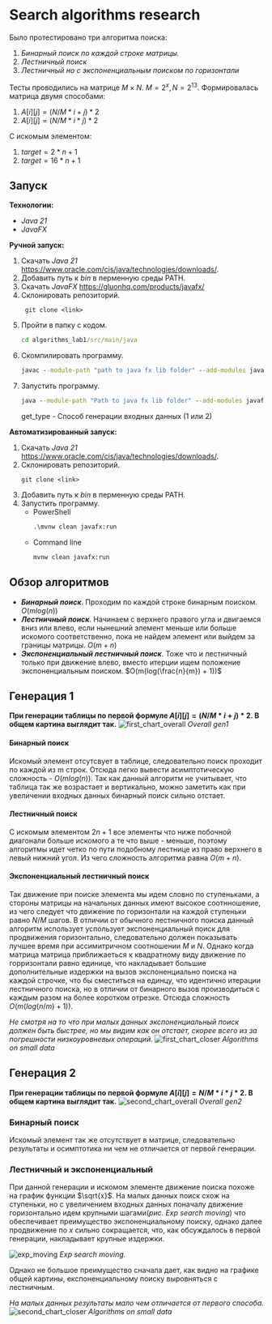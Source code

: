 # Search algorithms research
Было протестировано три алгоритма поиска:

1. *Бинарный поиск по каждой строке матрицы.*
2. *Лестничный поиск* 
3. *Лестничный но с экспоненциальным поиском по горизонтали*

Тесты проводились на матрице $M{\times}N$. $M = 2^x, N = 2^{13}.$ 
Формировалась матрица двумя способами:
1. $A[i][j] = (N / M * i + j) * 2$
2. $A[i][j] = (N / M * i * j) * 2$

С искомым элементом:
1. $target = 2 * n + 1$
2. $target = 16 * n + 1$

## Запуск
**Технологии:**
- *Java 21*
- *JavaFX*

**Ручной запуск:**
1. Скачать *Java 21* https://www.oracle.com/cis/java/technologies/downloads/.
2. Добавить путь к *bin* в перменную среды PATH.
3. Скачать *JavaFX* https://gluonhq.com/products/javafx/
4. Склонировать репозиторий. 
   ```git
    git clone <link>
    ```
5. Пройти в папку с кодом.
    ```cmd
    cd algorithms_lab1/src/main/java
    ```
6. Скомпилировать программу.
    ```cmd 
    javac --module-path "path to java fx lib folder" --add-modules javafx.controls,javafx.fxml -jar ru/ns/alg_lab/*
    ```
7. Запустить программу.
    ```cmd 
    java --module-path "Path to java fx lib folder" --add-modules javafx.controls,javafx.fxml ru/ns/alg_lab/Main <gen_type>
    ```
   get_type - Способ генерации входных данных (1 или 2)

**Автоматизированный запуск:**
1. Скачать *Java 21* https://www.oracle.com/cis/java/technologies/downloads/.
2. Склонировать репозиторий. 
    ```git
    git clone <link>
    ```
3. Добавить путь к *bin* в перменную среды PATH.
4. Запустить программу.
   - PowerShell
        ```cmd
        .\mvnw clean javafx:run
        ```
   - Command line
        ```cmd
        mvnw clean javafx:run
        ``` 

## Обзор алгоритмов
- ***Бинарный поиск***. Проходим по каждой строке бинарным поиском. $O(mlog(n))$
- ***Лестничный поиск***. Начинаем с верхнего правого угла и двигаемся вниз или влево, если нынешний элемент меньше или больше искомого соответственно, пока не найдем элемент или выйдем за границы матрицы. $O(m+n)$
- ***Экспоненциальный лестничный поиск***. Тоже что и лестничный только при движение влево, вместо итерции ищем положение экспоненциальным поиском. $O(m(log(\frac{n}{m}) + 1))$

## Генерация 1
**При генерации таблицы по первой формуле $A[i][j] = (N/M * i + j) * 2$. В общем картина выглядит так.**
![first_chart_overall](first_approach_overall.png)
*Overall gen1*
#### Бинарный поиск
Искомый элемент отсутсвует в таблице, следовательно поиск проходит по каждой из m строк. Отсюда легко вывести  асимптотическую сложность - $O(mlog(n))$. Так как данный алгоритм не учитывает, что таблица так же возрастает и вертикально, можно заметить как при увеличении входных данных бинарный поиск сильно отстает. 
#### Лестничный поиск
С искомым элементом $2n+1$ все элементы что ниже побочной диагонали больше искомого а те что выше - меньше, поэтому алгоритмы идет четко по пути подобному лестнице из право верхнего в левый нижний угол. Из чего сложность алгоритма равна $O(m+n)$.
#### Экспоненциальный лестничный поиск
Так движение при поиске элемента мы идем словно по ступеньками, а стороны матрицы на начальных данных имеют высокое соотнношение, из чего следует что движение по горизонтали на каждой ступеньки равно $N/M$ шагов. В отличии от обычного лестничного поиска данный алгоритм использует успользует экспоненциальный поиск для продвижения горизонтально, следовательно должен показывать лучшее время при ассимитричном соотношении $M$ и $N$. Однако когда матрица матрица приближаеться к квадратному виду движение по горризонтали равно единице, что накладывает большие дополнительные издержки на вызов экспоненциально поиска на каждой строчке, что бы сместиться на единцу, что идентично итерации лестничного поиска, но в отличии от бинарного вызов производиться с каждым разом на более коротком отрезке. Отсюда сложность $O(m(log(n/m)+1))$.

*Не смотря на то что при малых данных экспоненциальный поиск должен быть быстрее, но мы видим как он отстает, скорее всего из за погрешности низкоуровневых операций.*
![first_chart_closer](first_approach_closer.png)
*Algorithms on small data*
## Генерация 2
**При генерации таблицы по первой формуле $A[i][j] = N/M * i * j * 2$. В общем картина выглядит так.**
![second_chart_overall](second_approach_overall.png)
*Overall gen2*
### Бинарный поиск
Искомый элемент так же отсутствует в матрице, следовательно результаты и осимптотика ни чем не отличается от первой генерации.
### Лестничный и экспоненциальный
При данной генерации и искомом элементе движение поиска похоже на график функции $\sqrt{x}$. На малых данных поиск схож на ступеньки, но с увеличением входных данных поначалу движение горизонтально идем крупными шагами(*рис. Exp search moving*) что обеспечивает преимущество экспоненциальному поиску, однако далее продвижение по $x$ сильно сокращается, что, как обсуждалось в первой генерации, накладывает крупные издержки.

![exp_moving](exp_search_moving.png)
*Exp search moving.*

Однако не большое преимущество сначала дает, как видно на графике общей картины, експоненциальному поиску выровняться с лестничным.

*На малых данных результаты мало чем отличается от первого способа.*
![second_chart_closer](second_approach_closer.png)
*Algorithms on small data*
